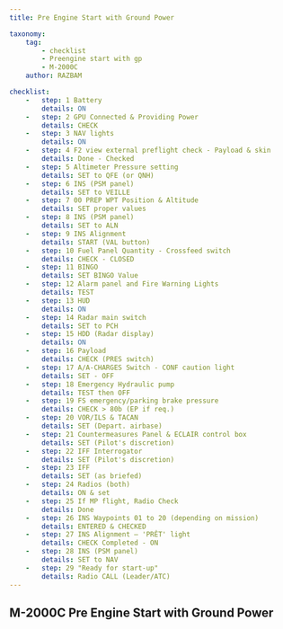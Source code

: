 ```yaml
---
title: Pre Engine Start with Ground Power

taxonomy:
    tag:
        - checklist
        - Preengine start with gp
        - M-2000C
    author: RAZBAM

checklist:
    -   step: 1 Battery 
        details: ON 
    -   step: 2 GPU Connected & Providing Power  
        details: CHECK 
    -   step: 3 NAV lights  
        details: ON  
    -   step: 4 F2 view external preflight check - Payload & skin   
        details: Done - Checked  
    -   step: 5 Altimeter Pressure setting  
        details: SET to QFE (or QNH)  
    -   step: 6 INS (PSM panel)  
        details: SET to VEILLE  
    -   step: 7 00 PREP WPT Position & Altitude  
        details: SET proper values  
    -   step: 8 INS (PSM panel)  
        details: SET to ALN  
    -   step: 9 INS Alignment  
        details: START (VAL button)  
    -   step: 10 Fuel Panel Quantity - Crossfeed switch  
        details: CHECK - CLOSED  
    -   step: 11 BINGO  
        details: SET BINGO Value  
    -   step: 12 Alarm panel and Fire Warning Lights  
        details: TEST  
    -   step: 13 HUD  
        details: ON  
    -   step: 14 Radar main switch  
        details: SET to PCH  
    -   step: 15 HDD (Radar display)  
        details: ON  
    -   step: 16 Payload  
        details: CHECK (PRES switch)  
    -   step: 17 A/A-CHARGES Switch - CONF caution light  
        details: SET - OFF  
    -   step: 18 Emergency Hydraulic pump  
        details: TEST then OFF  
    -   step: 19 FS emergency/parking brake pressure  
        details: CHECK > 80b (EP if req.)  
    -   step: 20 VOR/ILS & TACAN  
        details: SET (Depart. airbase)  
    -   step: 21 Countermeasures Panel & ECLAIR control box  
        details: SET (Pilot's discretion)  
    -   step: 22 IFF Interrogator  
        details: SET (Pilot's discretion)  
    -   step: 23 IFF  
        details: SET (as briefed)  
    -   step: 24 Radios (both)  
        details: ON & set  
    -   step: 25 If MP flight, Radio Check  
        details: Done  
    -   step: 26 INS Waypoints 01 to 20 (depending on mission)  
        details: ENTERED & CHECKED  
    -   step: 27 INS Alignment – 'PRÊT' light  
        details: CHECK Completed - ON  
    -   step: 28 INS (PSM panel)  
        details: SET to NAV  
    -   step: 29 "Ready for start-up"  
        details: Radio CALL (Leader/ATC)
---
```


## M-2000C Pre Engine Start with Ground Power

